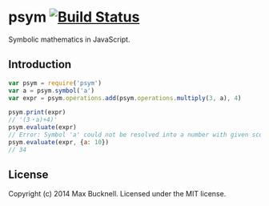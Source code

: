 # psym [![Build Status](https://secure.travis-ci.org/maxbucknell/psym.png?branch=master)](http://travis-ci.org/maxbucknell/psym)

Symbolic mathematics in JavaScript.

## Introduction


```javascript
var psym = require('psym')
var a = psym.symbol('a')
var expr = psym.operations.add(psym.operations.multiply(3, a), 4)

psym.print(expr)
// '(3・a)+4)'
psym.evaluate(expr)
// Error: Symbol 'a' could not be resolved into a number with given scope
psym.evaluate(expr, {a: 10})
// 34
```

## License

Copyright (c) 2014 Max Bucknell. Licensed under the MIT license.
